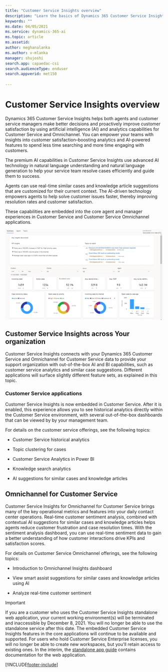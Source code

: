 ```yaml
---
title: "Customer Service Insights overview"
description: "Learn the basics of Dynamics 365 Customer Service Insights."
keywords: ""
ms.date: 04/05/2021
ms.service: dynamics-365-ai
ms.topic: article
ms.assetid: 
author: meghanalanka 
ms.author: v-mlanka
manager: shujoshi
search.app: capaedac-csi
search.audienceType: enduser
search.appverid: met150

---
```


# Customer Service Insights overview

Dynamics 365 Customer Service Insights helps both agents and customer service managers make better decisions and proactively improve customer satisfaction by using artificial intelligence (AI) and analytics capabilities for Customer Service and Omnichannel. You can empower your teams with insights into customer satisfaction–boosting analytics and AI-powered features to spend less time searching and more time engaging with customers.

The premium AI capabilities in Customer Service Insights use advanced AI technology in natural language understanding and natural language generation to help your service team resolve cases efficiently and guide them to success.

 Agents can use real-time similar cases and knowledge article suggestions that are customized for their current context. The AI-driven technology empowers agents to help solve customer issues faster, thereby improving resolution rates and customer satisfaction.

These capabilities are embedded into the core agent and manager experiences in Customer Service and Customer Service Omnichannel applications.

![Example of KPI summary dashboard](media/summary-dashboard-analytics.png)

## Customer Service Insights across Your organization

Customer Service Insights connects with your Dynamics 365 Customer Service and Omnichannel for Customer Service data to provide your support organization with out-of-the-box AI and BI capabilities, such as customer service analytics and similar case suggestions. Different applications will surface slightly different feature sets, as explained in this topic.

### Customer Service applications

Customer Service Insights is now embedded in Customer Service. After it is enabled, this experience allows you to see historical analytics directly within the Customer Service environment, with several out-of-the-box dashboards that can be viewed by by your management team.

For details on the customer service offerings, see the following topics:

- Customer Service historical analytics

- Topic clustering for cases

- Customer Service Analytics in Power BI

- Knowledge search analytics

- AI suggestions for similar cases and knowledge articles

## Omnichannel for Customer Service

Customer Service Insights for Omnichannel for Customer Service brings many of the key operational metrics and features into your daily contact center operations. Real-time customer sentiment analysis, combined with contextual AI suggestions for similar cases and knowledge articles helps agents reduce customer frustration and case resolution times. With the sentiment analysis dashboard, you can use real-time sentiment data to gain a better understanding of how customer interactions drive KPIs and satisfaction scores.

For details on Customer Service Omnichannel offerings, see the following topics:

- Introduction to Omnichannel Insights dashboard

- View smart assist suggestions for similar cases and knowledge articles using AI

- Analyze real-time customer sentiment

> [!Important]
> If you are a customer who uses the Customer Service Insights standalone web application, your current working environment(s) will be terminated and inaccessible by December 8, 2021. You will no longer be able to use the standalone service after this date. The embedded Customer Service Insights features in the core applications will continue to be available and supported. For users who hold Customer Service Enterprise licenses, you will no longer be able to create new workspaces, but you'll retain access to existing ones. In the interim, the [standalone app guide](quickstart.md) contains documentation for the web application.


[!INCLUDE[footer-include](../includes/footer-banner.md)]